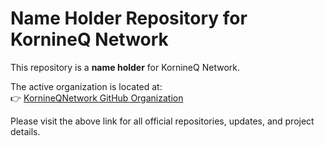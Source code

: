 # Name Holder Repository for KornineQ Network

This repository is a **name holder** for KornineQ Network.  

The active organization is located at:  
👉 [KornineQNetwork GitHub Organization](https://github.com/organizations/KornineQNetwork)

Please visit the above link for all official repositories, updates, and project details.
